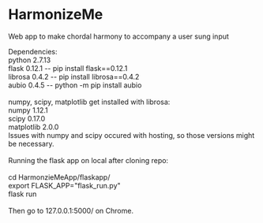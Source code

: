 # HarmonizeMe
Web app to make chordal harmony to accompany a user sung input

Dependencies:<br />
python 2.7.13<br />
flask 0.12.1 -- pip install flask==0.12.1<br />
librosa 0.4.2 -- pip install librosa==0.4.2<br />
aubio 0.4.5 -- python -m pip install aubio<br />
<br />
numpy, scipy, matplotlib get installed with librosa: <br />
numpy 1.12.1<br />
scipy 0.17.0<br />
matplotlib 2.0.0<br />
Issues with numpy and scipy occured with hosting, so those versions might be necessary.
<br /><br />
Running the flask app on local after cloning repo:<br />
<br />
cd HarmonzieMeApp/flaskapp/<br />
export FLASK_APP="flask_run.py"<br />
flask run<br />
<br />
Then go to 127.0.0.1:5000/ on Chrome.<br />
